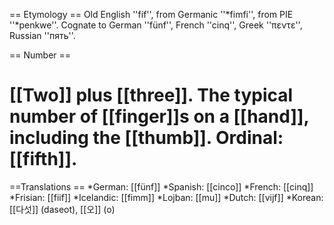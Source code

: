 == Etymology ==
Old English ''fíf'', from Germanic ''*fimfi'', from PIE ''*penkwe''. Cognate to German ''fünf'', French ''cinq'', Greek ''πεντε'', Russian ''пять''.

== Number ==
# [[Two]] plus [[three]]. The typical number of [[finger]]s on a [[hand]], including the [[thumb]]. Ordinal: [[fifth]].

==Translations ==
*German: [[fünf]]
*Spanish: [[cinco]]
*French: [[cinq]]
*Frisian: [[fiif]]
*Icelandic: [[fimm]]
*Lojban: [[mu]]
*Dutch: [[vijf]]
*Korean: [[다섯]] (daseot), [[오]] (o)